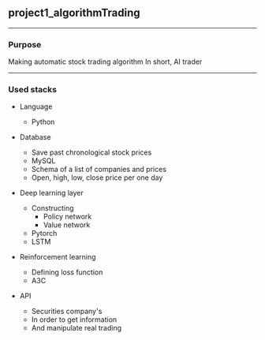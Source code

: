 ## project1_algorithmTrading


--------------
### Purpose
Making automatic stock trading algorithm
In short, AI trader



--------------
### Used stacks
+ Language
  + Python

+ Database
  + Save past chronological stock prices
  + MySQL
  + Schema of a list of companies and prices
  + Open, high, low, close price per one day

+ Deep learning layer
  + Constructing
    + Policy network
    + Value network
  + Pytorch
  + LSTM

+ Reinforcement learning
  + Defining loss function
  + A3C

+ API
  + Securities company's
  + In order to get information
  + And manipulate real trading
